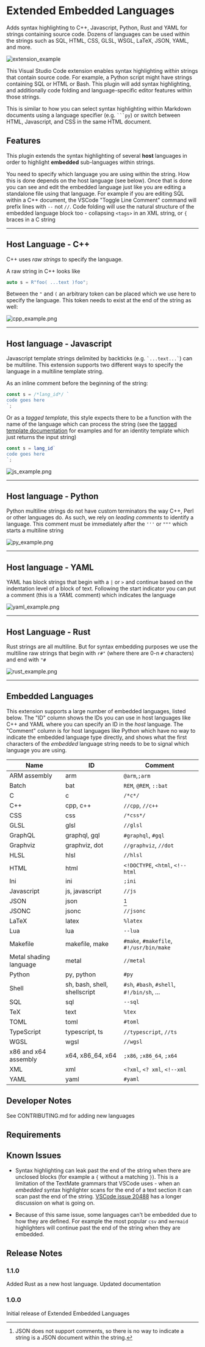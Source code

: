 # Extended Embedded Languages

Adds syntax highlighting to C++, Javascript, Python, Rust and YAML for strings containing source code. Dozens of languages can be used within the strings such as SQL, HTML, CSS, GLSL, WSGL, LaTeX, JSON, YAML, and more.

![extension_example](images/extension_usage_anim.gif)

This Visual Studio Code extension enables syntax highlighting _within_
strings that contain source code. For example, a Python script might
have strings containing SQL or HTML or Bash. This plugin will add
syntax highlighting, and additionally code folding and
language-specific editor features within those strings. 

This is similar to how you can select syntax highlighting within
Markdown documents using a language specifier (e.g. ` ```py `) or
switch between HTML, Javascript, and CSS in the same HTML document.


## Features

This plugin extends the syntax highlighting of several **host**
languages in order to highlight **embedded** sub-languages within
strings. 

You need to specify which language you are using within the string.
How this is done depends on the host language (see below). Once that
is done you can see and edit the embedded language just like you are
editing a standalone file using that language. For example if you are
editing SQL within a C++ document, the VSCode "Toggle Line Comment"
command will prefix lines with `--` not `//`. Code folding will use
the natural structure of the embedded language block too - collapsing
`<tags>` in an XML string, or `{` braces in a C string


---
## Host Language - C++

C++ uses _raw strings_ to specify the language. 

A raw string in C++ looks like 
```cpp
auto s = R"foo( ...text )foo";
```

Between the `"` and `(` an arbitrary token can be placed which we use
here to specify the language. This token needs to exist at the end of
the string as well:

![cpp_example.png](images/cpp_example.png)

---
## Host language - Javascript

Javascript template strings delimited by backticks (e.g. `` `...text...` ``) can be multiline. This extension supports two different ways to specify the language in a multiline template string.

As an inline comment before the beginning of the string:
```javascript
const s = /*lang_id*/ `
code goes here
`;
```

Or as a _tagged template_, this style expects there to be a function with the name of the language which can process the string (see the [tagged template documentation](https://developer.mozilla.org/en-US/docs/Web/JavaScript/Reference/Template_literals#tagged_templates) for 
examples and for an identity template which just returns the input string)
```javascript
const s = lang_id`
code goes here
`;
```



![js_example.png](images/js_example.png)

---
## Host language - Python

Python multiline strings do not have custom terminators the way C++,
Perl or other languages do. As such, we rely on _leading comments_ to
identify a language. This comment must be immediately after the `'''`
or `"""` which starts a multiline string

![py_example.png](images/py_example.png)


---
## Host language - YAML

YAML has block strings that begin with a `|` or `>` and continue based
on the indentation level of a block of text. Following the start
indicator you can put a comment (this is a *YAML* comment) which
indicates the language

![yaml_example.png](images/yaml_example.png)


---
## Host Language - Rust

Rust strings are all multiline. But for syntax embedding purposes we
use the multiline raw strings that begin with `r#"` (where there are
0-n `#` characters) and end with `"#`

![rust_example.png](images/rust_example.png)

---
## Embedded Languages

This extension supports a large number of embedded languages, listed
below. The "ID" column shows the IDs you can use in host languages like
C++ and YAML where you can specify an ID in the _host_ language. The
"Comment" column is for host languages like Python which have no way
to indicate the embedded language type directly, and shows what the
first characters of the _embedded_ language string needs to be to
signal which language you are using.

| Name                   | ID                           | Comment                                        |
| ---------------------- | ---------------------------- | ---------------------------------------------- |
| ARM assembly           | arm                          | `@arm`,`;arm`                                  |
| Batch                  | bat                          | `REM`, `@REM`, `::bat`                         |
| C                      | c                            | `/*c*/`                                        |
| C++                    | cpp, c++                     | `//cpp`, `//c++`                               |
| CSS                    | css                          | `/*css*/`                                      |
| GLSL                   | glsl                         | `//glsl`                                       |
| GraphQL                | graphql, gql                 | `#graphql`, `#gql`                             |
| Graphviz               | graphviz, dot                | `//graphviz`, `//dot`                          |
| HLSL                   | hlsl                         | `//hlsl`                                       |
| HTML                   | html                         | `<!DOCTYPE`, `<html`, `<!--html`               |
| Ini                    | ini                          | `;ini`                                         |
| Javascript             | js, javascript               | `//js`                                         |
| JSON                   | json                         | [^1]                                           |
| JSONC                  | jsonc                        | `//jsonc`                                      |
| LaTeX                  | latex                        | `%latex`                                       |
| Lua                    | lua                          | `--lua`                                        |
| Makefile               | makefile, make               | `#make`, `#makefile`, `#!/usr/bin/make`        |
| Metal shading language | metal                        | `//metal`                                      |
| Python                 | py, python                   | `#py`                                          |
| Shell                  | sh, bash, shell, shellscript | `#sh`, `#bash`, `#shell`, <br>`#!/bin/sh`, ... |
| SQL                    | sql                          | `--sql`                                        |
| TeX                    | text                         | `%tex`                                         |
| TOML                   | toml                         | `#toml`                                        |
| TypeScript             | typescript, ts               | `//typescript`, `//ts`                         |
| WGSL                   | wgsl                         | `//wgsl`                                       |
| x86 and x64 assembly   | x64, x86_64, x64             | `;x86`, `;x86_64`, `;x64`                      |
| XML                    | xml                          | `<?xml`, `<? xml`, `<!--xml`                   |
| YAML                   | yaml                         | `#yaml`                                        |


[^1]: JSON does not support comments, so there is no way to indicate a
  string is a JSON document within the string. 

## Developer Notes

See CONTRIBUTING.md for adding new languages



## Requirements



## Known Issues

* Syntax highlighting can leak past the end of the string when there are unclosed blocks (for example a `{` without a matching `}`). 
This is a limitation of the TextMate grammars that VSCode uses - when an _embedded_ syntax highlighter scans for the end of a text section it can scan past the end of the string. [VSCode issue 20488](https://github.com/microsoft/vscode/issues/20488) has a longer discussion on what is going on.

* Because of this same issue, some languages can't be embedded due to how they are defined. For example the most popular `csv` and `mermaid` highlighters will continue past the end of the string when they are embedded.

## Release Notes

### 1.1.0

Added Rust as a new host language. Updated documentation

### 1.0.0

Initial release of Extended Embedded Languages

